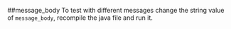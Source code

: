 ##message_body 
To test with different messages change the string value of `message_body`, recompile the java file and run it.
